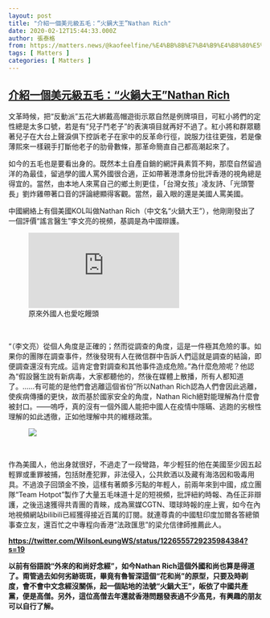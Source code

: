 ```yaml
---
layout: post
title: "介紹一個美元級五毛：“火鍋大王”Nathan Rich"
date: 2020-02-12T15:44:33.000Z
author: 張泰格
from: https://matters.news/@kaofeelfine/%E4%BB%8B%E7%B4%B9%E4%B8%80%E5%80%8B%E7%BE%8E%E5%85%83%E7%B4%9A%E4%BA%94%E6%AF%9B-%E7%81%AB%E9%8D%8B%E5%A4%A7%E7%8E%8B-nathan-rich-bafyreieum3bfivh4bl5d6sgbfckrhxtiytqipd5vqbdxezf2wxhlv5vocq
tags: [ Matters ]
categories: [ Matters ]
---
```

<!--1581522273000-->
[介紹一個美元級五毛：“火鍋大王”Nathan Rich](https://matters.news/@kaofeelfine/%E4%BB%8B%E7%B4%B9%E4%B8%80%E5%80%8B%E7%BE%8E%E5%85%83%E7%B4%9A%E4%BA%94%E6%AF%9B-%E7%81%AB%E9%8D%8B%E5%A4%A7%E7%8E%8B-nathan-rich-bafyreieum3bfivh4bl5d6sgbfckrhxtiytqipd5vqbdxezf2wxhlv5vocq)
------

<div>
<p>文革時候，把“反動派”五花大綁戴高帽遊街示眾自然是例牌項目，可紅小將們的定性總是太多口號，若是有“兒子鬥老子”的表演項目就再好不過了。紅小將和群眾聽著兒子在大台上聲淚俱下控訴老子在家中的反革命行徑，說服力往往更強，若是像薄熙來一樣親手打斷他老子的肋骨數條，那革命簡直自己都高潮起來了。</p><p>如今的五毛也是要看出身的。既然本土自產自銷的網評員素質不夠，那麼自然留過洋的為最佳，留過學的國人罵外國很合適，正如帶著港漂身份批評香港的視角總是得宜的。當然，由本地人來罵自己的鄉土則更佳，「台灣女孩」凌友詩、「光頭警長」劉炸雞帶著口音的評論總顯得客觀。當然，最入眼的還是美國人罵美國。</p><p>中國網絡上有個美國KOL叫做Nathan Rich（中文名“火鍋大王”），他剛剛發出了一個評價“謠言醫生”李文亮的視頻，基調是為中國辯護。</p><figure class="embed-video"><div class="iframe-container"><iframe src="https://www.youtube.com/embed/b-Fy80yHYQo?rel=0" frameborder="0" allowfullscreen="true" sandbox="allow-scripts allow-same-origin allow-popups"></iframe></div><figcaption><span>原來外國人也愛吃饅頭</span></figcaption></figure><p><br></p><p>“（李文亮）從個人角度是正確的；然而從調查的角度，這是一件極其危險的事。如果你的團隊在調查事件，然後發現有人在微信群中告訴人們這就是調查的結論，即便調查還沒有完成。這肯定會對調查和其他事件造成危險。”為什麼危險呢？他認為“假設醫生說有新病毒，大家都聽他的，然後在媒體上散播，所有人都知道了。……有可能的是他們會逃離這個省份”所以Nathan Rich認為人們會因此逃離，使疾病傳播的更快，故而基於國家安全的角度，Nathan Rich絕對能理解為什麼會被封口。——嗚呼，真的沒有一個外國人能把中國人在疫情中隱瞞、逃跑的劣根性理解的如此透徹，正如他理解中共的維穩政策。</p><figure class="image"><img src="https://assets.matters.news/embed/69aef87b-697b-4eb0-ba17-4d4ce8e2c6a6.jpeg" data-asset-id="69aef87b-697b-4eb0-ba17-4d4ce8e2c6a6" referrerpolicy="no-referrer"><figcaption><span></span></figcaption></figure><p><br></p><p>作為美國人，他出身就很好，不過走了一段彎路，年少輕狂的他在美國至少因五起輕罪或重罪被捕，包括財產犯罪，非法侵入，公共飲酒以及藏有海洛因和吸毒用具。不過浪子回頭金不換，這樣有著頗多污點的年輕人，前兩年來到中國，成立團隊“Team Hotpot”製作了大量五毛味道十足的短視頻，批評紐約時報、為任正非辯護，之後迅速獲得共青團的青睞，成為黨媒CGTN、環球時報的座上賓，如今在內地視頻網站bilibili已經獲得接近百萬的訂閱。就連尊貴的中國駐印度加爾各答總領事查立友，還百忙之中專程向香港“法政匯思”的梁允信律師推薦此人。</p><p><a href="https://twitter.com/WilsonLeungWS/status/1226555729235984384?s=19" target="_blank"><strong>https://twitter.com/WilsonLeungWS/status/1226555729235984384?s=19</strong></a></p><p><strong>以前有俗語說“外來的和尚好念經”，如今Nathan Rich這個外國和尚也算是得道了。甭管過去如何劣跡斑斑，畢竟有魯智深這個“花和尚”的原型，只要及時剃度，會不會中文念經沒關係，起一個貼地的法號“火鍋大王”，皈依了中國共產黨，便是高僧。另外，這位高僧去年還就香港問題發表過不少高見，有興趣的朋友可以自行了解。</strong></p>
</div>
